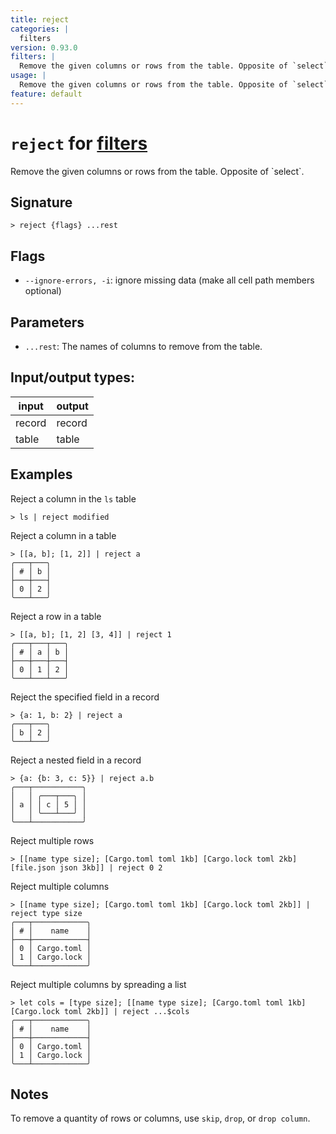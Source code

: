 ```yaml
---
title: reject
categories: |
  filters
version: 0.93.0
filters: |
  Remove the given columns or rows from the table. Opposite of `select`.
usage: |
  Remove the given columns or rows from the table. Opposite of `select`.
feature: default
---
```

<!-- This file is automatically generated. Please edit the command in https://github.com/nushell/nushell instead. -->

# `reject` for [filters](/commands/categories/filters.md)

<div class='command-title'>Remove the given columns or rows from the table. Opposite of `select`.</div>

## Signature

```> reject {flags} ...rest```

## Flags

 -  `--ignore-errors, -i`: ignore missing data (make all cell path members optional)

## Parameters

 -  `...rest`: The names of columns to remove from the table.


## Input/output types:

| input  | output |
| ------ | ------ |
| record | record |
| table  | table  |
## Examples

Reject a column in the `ls` table
```nu
> ls | reject modified

```

Reject a column in a table
```nu
> [[a, b]; [1, 2]] | reject a
╭───┬───╮
│ # │ b │
├───┼───┤
│ 0 │ 2 │
╰───┴───╯

```

Reject a row in a table
```nu
> [[a, b]; [1, 2] [3, 4]] | reject 1
╭───┬───┬───╮
│ # │ a │ b │
├───┼───┼───┤
│ 0 │ 1 │ 2 │
╰───┴───┴───╯

```

Reject the specified field in a record
```nu
> {a: 1, b: 2} | reject a
╭───┬───╮
│ b │ 2 │
╰───┴───╯
```

Reject a nested field in a record
```nu
> {a: {b: 3, c: 5}} | reject a.b
╭───┬───────────╮
│   │ ╭───┬───╮ │
│ a │ │ c │ 5 │ │
│   │ ╰───┴───╯ │
╰───┴───────────╯
```

Reject multiple rows
```nu
> [[name type size]; [Cargo.toml toml 1kb] [Cargo.lock toml 2kb] [file.json json 3kb]] | reject 0 2

```

Reject multiple columns
```nu
> [[name type size]; [Cargo.toml toml 1kb] [Cargo.lock toml 2kb]] | reject type size
╭───┬────────────╮
│ # │    name    │
├───┼────────────┤
│ 0 │ Cargo.toml │
│ 1 │ Cargo.lock │
╰───┴────────────╯

```

Reject multiple columns by spreading a list
```nu
> let cols = [type size]; [[name type size]; [Cargo.toml toml 1kb] [Cargo.lock toml 2kb]] | reject ...$cols
╭───┬────────────╮
│ # │    name    │
├───┼────────────┤
│ 0 │ Cargo.toml │
│ 1 │ Cargo.lock │
╰───┴────────────╯

```

## Notes
To remove a quantity of rows or columns, use `skip`, `drop`, or `drop column`.
